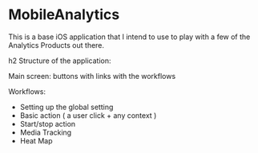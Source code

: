 MobileAnalytics
===============

This is a base iOS application that I intend to use to play with a few of the Analytics Products out there.

h2 Structure of the application:

Main screen: buttons with links with the workflows 

Workflows:
* Setting up the global setting
* Basic action ( a user click + any context )
* Start/stop action
* Media Tracking
* Heat Map